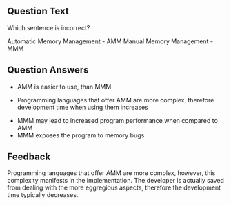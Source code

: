 ## Question Text

Which sentence is incorrect?

Automatic Memory Management - AMM
Manual Memory Management - MMM

## Question Answers

- AMM is easier to use, than MMM
+ Programming languages that offer AMM are more complex, therefore development time when using them increases
- MMM may lead to increased program performance when compared to AMM
- MMM exposes the program to memory bugs

## Feedback

Programming languages that offer AMM are more complex, however, this complexity manifests in the implementation.
The developer is actually saved from dealing with the more eggregious aspects, therefore the development time typically decreases.
